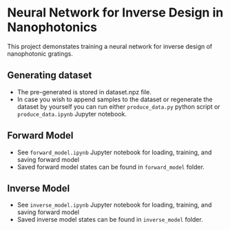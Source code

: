 Neural Network for Inverse Design in Nanophotonics
==================================================
This project demonstates training a neural network for inverse design of nanophotonic gratings.

Generating dataset
------------------
* The pre-generated is stored in dataset.npz file.
* In case you wish to append samples to the dataset or regenerate the dataset by yourself you can run either `produce_data.py` python script or `produce_data.ipynb` Jupyter notebook.

Forward Model
-------------
* See `forward_model.ipynb` Jupyter notebook for loading, training, and saving forward model
* Saved forward model states can be found in `forward_model` folder.
  
Inverse Model
--------------
* See `inverse_model.ipynb` Jupyter notebook for loading, training, and saving forward model
* Saved inverse model states can be found in `inverse_model` folder.
